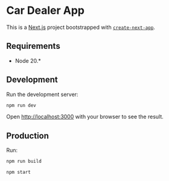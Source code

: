 # Car Dealer App

This is a [Next.js](https://nextjs.org) project bootstrapped with [`create-next-app`](https://nextjs.org/docs/app/api-reference/cli/create-next-app).

## Requirements
- Node 20.*

## Development

Run the development server:

```bash
npm run dev
```

Open [http://localhost:3000](http://localhost:3000) with your browser to see the result.

## Production

Run:
```bash
npm run build
```
```bash
npm start
```